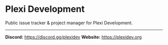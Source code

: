 # Plexi Development
Public issue tracker &amp; project manager for Plexi Development.

---

**Discord:** https://discord.gg/plexidev
**Website:** https://plexidev.org
